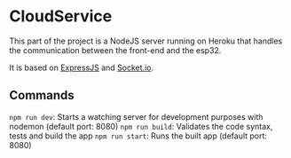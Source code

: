 # CloudService

This part of the project is a NodeJS server running on Heroku that handles the communication between the front-end and the esp32.

It is based on [ExpressJS](https://expressjs.com/) and [Socket.io](https://socket.io/).

## Commands

`npm run dev`: Starts a watching server for development purposes with nodemon (default port: 8080)
`npm run build`: Validates the code syntax, tests and build the app
`npm run start`: Runs the built app (default port: 8080)
